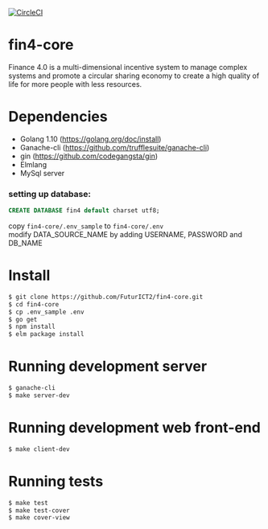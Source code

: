 [![CircleCI](https://circleci.com/gh/FuturICT2/fin4-core/tree/master.svg?style=svg&circle-token=fe8beee27987a1dd0a05f68f1fdef4ca17051a14)](https://circleci.com/gh/FuturICT2/fin4-core/tree/master)

# fin4-core
Finance 4.0 is a multi-dimensional incentive system to manage complex systems and promote a circular sharing economy to create a high quality of life for more people with less resources.

# Dependencies
- Golang 1.10 (https://golang.org/doc/install)
- Ganache-cli (https://github.com/trufflesuite/ganache-cli)
- gin (https://github.com/codegangsta/gin)
- Elmlang
- MySql server

### setting up database:
```SQL
CREATE DATABASE fin4 default charset utf8;
```
copy `fin4-core/.env_sample` to `fin4-core/.env`  
modify DATA_SOURCE_NAME by adding USERNAME, PASSWORD and DB_NAME

# Install
```bash
$ git clone https://github.com/FuturICT2/fin4-core.git
$ cd fin4-core
$ cp .env_sample .env
$ go get
$ npm install
$ elm package install
```

# Running development server
```bash
$ ganache-cli
$ make server-dev
```
# Running development web front-end
```bash
$ make client-dev
```

# Running tests
```bash
$ make test
$ make test-cover
$ make cover-view
```
